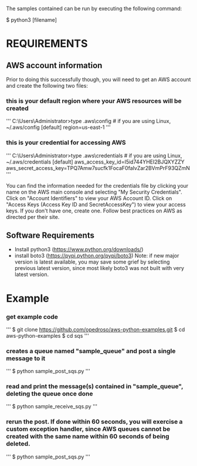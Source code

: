 The samples contained can be run by executing the following command:

$ python3 [filename]

# REQUIREMENTS

## AWS account information

Prior to doing this successfully though, you will need to get an AWS account and create the following two files:

### this is your default region where your AWS resources will be created
'''
C:\Users\Administrator>type .aws\config   # if you are using Linux, ~/.aws/config
[default]
region=us-east-1
'''

### this is your credential for accessing AWS
'''
C:\Users\Administrator>type .aws\credentials   # if you are using Linux, ~/.aws/credentials
[default]
aws_access_key_id=I5id744YHEI2BJQXYZZY
aws_secret_access_key=TPQ7Amw7sucfk1FocaF0faIvZar2BVmPrF93QZmN
'''

You can find the information needed for the credentials file by clicking your name on the AWS main console and selecting "My Security Credentials".
Click on "Account Identifiers" to view your AWS Account ID.
Click on "Access Keys (Access Key ID and SecretAccessKey") to view your access keys. If you don't have one, create one. Follow best practices on AWS as directed per their site.

## Software Requirements

- Install python3 (https://www.python.org/downloads/)
- install boto3   (https://pypi.python.org/pypi/boto3)
Note: if new major version is latest available, you may save some grief by selecting previous latest version, since most likely boto3 was not built with very latest version.

# Example

### get example code
'''
$ git clone https://github.com/opedroso/aws-python-examples.git
$ cd aws-python-examples
$ cd sqs
'''

### creates a queue named "sample_queue" and post a single message to it
'''
$ python sample_post_sqs.py
'''

### read and print the message(s) contained in "sample_queue", deleting the queue once done
'''
$ python sample_receive_sqs.py
'''

### rerun the post. If done within 60 seconds, you will exercise a custom exception handler, since AWS queues cannot be created with the same name within 60 seconds of being deleted.
'''
$ python sample_post_sqs.py
'''

